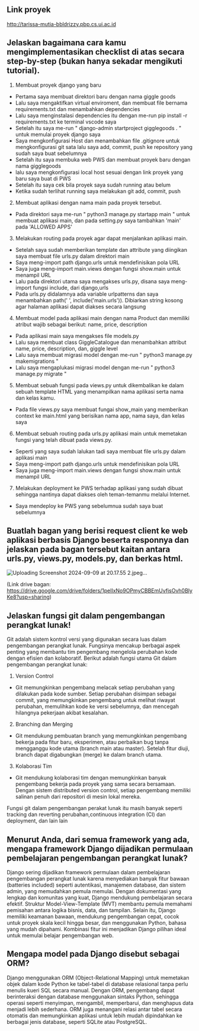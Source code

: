 ## Link proyek
http://tarissa-mutia-bbldrizzy.pbp.cs.ui.ac.id

## Jelaskan bagaimana cara kamu mengimplementasikan checklist di atas secara step-by-step (bukan hanya sekadar mengikuti tutorial).
1. Membuat proyek django yang baru
- Pertama saya membuat direktori baru dengan nama giggle goods
- Lalu saya mengaktifkan virtual enviroment, dan membuat file bernama requirements.txt dan menambahkan dependencies
- Lalu saya menginstalasi dependencies itu dengan me-run pip install -r requirements.txt ke terminal vscode saya
- Setelah itu saya me-run " django-admin startproject gigglegoods . " untuk memulai proyek django saya
- Saya mengkonfigurasi Host dan menambahkan file .gitignore untuk mengkonfigurasi git sata lalu saya add, commit, push ke repository yang sudah saya buat sebelumnya
- Setelah itu saya membuka web PWS dan membuat proyek baru dengan nama gigglegoods
- lalu saya mengkonfigurasi local host sesuai dengan link proyek yang baru saya buat di PWS
- Setelah itu saya cek bila proyek saya sudah running atau belum
- Ketika sudah terlihat running saya melakukan git add, commit, push
2. Membuat aplikasi dengan nama main pada proyek tersebut.
- Pada direktori saya me-run " python3 manage.py startapp main " untuk membuat aplikasi main, dan pada setting.py saya tambahkan 'main' pada 'ALLOWED APPS'
3. Melakukan routing pada proyek agar dapat menjalankan aplikasi main.
- Setelah saya sudah memberikan template dan attribute yang diingikan saya membuat file urls.py dalam direktori main
- Saya meng-import path django.urls untuk mendefinisikan pola URL
- Saya juga meng-import main.views dengan fungsi show.main untuk menampil URL
- Lalu pada direktori utama saya mengakses urls.py, disana saya meng-import fungsi include, dari django,urls
- Pada urls.py didalamnya ada variable urlpatterns dan saya menambahkan path(' ', include('main.urls')). Dibiarkan string kosong agar halaman aplikasi dapat diakses secara langsung
4. Membuat model pada aplikasi main dengan nama Product dan memiliki atribut wajib sebagai berikut: name, price, description
- Pada aplikasi main saya mengakses file models.py
- Lalu saya membuat class GiggleCatalogue dan menambahkan attribut name, price, description, dan, giggle level
- Lalu saya membuat migrasi model dengan me-run " python3 manage.py makemigrations "
- Lalu saya mengaplukasi migrasi model dengan me-run " python3 manage.py migrate "
5. Membuat sebuah fungsi pada views.py untuk dikembalikan ke dalam sebuah template HTML yang menampilkan nama aplikasi serta nama dan kelas kamu.
- Pada file views.py saya membuat fungai show_main yang memberikan context ke main.html yang berisikan nama app, nama saya, dan kelas saya
6. Membuat sebuah routing pada urls.py aplikasi main untuk memetakan fungsi yang telah dibuat pada views.py.
- Seperti yang saya sudah lalukan tadi saya membuat file urls.py dalam aplikasi main
- Saya meng-import path django.urls untuk mendefinisikan pola URL
- Saya juga meng-import main.views dengan fungsi show.main untuk menampil URL
7. Melakukan deployment ke PWS terhadap aplikasi yang sudah dibuat sehingga nantinya dapat diakses oleh teman-temanmu melalui Internet.
- Saya mendeploy ke PWS yang sebelumnua sudah saya buat sebelumnya

## Buatlah bagan yang berisi request client ke web aplikasi berbasis Django beserta responnya dan jelaskan pada bagan tersebut kaitan antara urls.py, views.py, models.py, dan berkas html.
![Uploading Screenshot 2024-09-09 at 20.17.55 2.jpeg…]()

(Link drive bagan: https://drive.google.com/drive/folders/1pelIxNo9OPmyCBBEmUvfjsOvh0BlyKe8?usp=sharing)

## Jelaskan fungsi git dalam pengembangan perangkat lunak!
Git adalah sistem kontrol versi yang digunakan secara luas dalam pengembangan perangkat lunak. Fungsinya mencakup berbagai aspek penting yang membantu tim pengembang mengelola perubahan kode dengan efisien dan kolaboratif. Berikut adalah fungsi utama Git dalam pengembangan perangkat lunak:
1. Version Control
- Git memungkinkan pengembang melacak setiap perubahan yang dilakukan pada kode sumber. Setiap perubahan disimpan sebagai commit, yang memungkinkan pengembang untuk melihat riwayat perubahan, memulihkan kode ke versi sebelumnya, dan mencegah hilangnya pekerjaan akibat kesalahan.
2. Branching dan Merging
- Git mendukung pembuatan branch yang memungkinkan pengembang bekerja pada fitur baru, eksperimen, atau perbaikan bug tanpa mengganggu kode utama (branch main atau master). Setelah fitur diuji, branch dapat digabungkan (merge) ke dalam branch utama.
3. Kolaborasi Tim
- Git mendukung kolaborasi tim dengan memungkinkan banyak pengembang bekerja pada proyek yang sama secara bersamaan. Dengan sistem distributed version control, setiap pengembang memiliki salinan penuh dari repositori di mesin lokal mereka.

Fungsi git dalam pengembangan perakat lunak itu masih banyak seperti tracking dan reverting perubahan,continuous integration (CI) dan deployment, dan lain lain

## Menurut Anda, dari semua framework yang ada, mengapa framework Django dijadikan permulaan pembelajaran pengembangan perangkat lunak?
Django sering dijadikan framework permulaan dalam pembelajaran pengembangan perangkat lunak karena menyediakan banyak fitur bawaan (batteries included) seperti autentikasi, manajemen database, dan sistem admin, yang memudahkan pemula memulai. 
Dengan dokumentasi yang lengkap dan komunitas yang kuat, Django mendukung pembelajaran secara efektif. Struktur Model-View-Template (MVT) membantu pemula memahami pemisahan antara logika bisnis, data, dan tampilan. Selain itu, Django memiliki keamanan bawaan, mendukung pengembangan cepat, cocok untuk proyek skala kecil hingga besar, dan menggunakan Python, bahasa yang mudah dipahami. 
Kombinasi fitur ini menjadikan Django pilihan ideal untuk memulai belajar pengembangan web.

## Mengapa model pada Django disebut sebagai ORM?
Django menggunakan ORM (Object-Relational Mapping) untuk memetakan objek dalam kode Python ke tabel-tabel di database relasional tanpa perlu menulis kueri SQL secara manual. 
Dengan ORM, pengembang dapat berinteraksi dengan database menggunakan sintaks Python, sehingga operasi seperti menyimpan, mengambil, memperbarui, dan menghapus data menjadi lebih sederhana. 
ORM juga menangani relasi antar tabel secara otomatis dan memungkinkan aplikasi untuk lebih mudah dipindahkan ke berbagai jenis database, seperti SQLite atau PostgreSQL.
